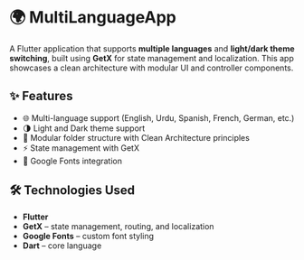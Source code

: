 # 🌍 MultiLanguageApp

A Flutter application that supports **multiple languages** and **light/dark theme switching**, built using **GetX** for state management and localization. This app showcases a clean architecture with modular UI and controller components.


## ✨ Features

- 🌐 Multi-language support (English, Urdu, Spanish, French, German, etc.)
- 🌗 Light and Dark theme support
- 🧩 Modular folder structure with Clean Architecture principles
- ⚡ State management with GetX
- 🎨 Google Fonts integration

## 🛠️ Technologies Used

- **Flutter**
- **GetX** – state management, routing, and localization
- **Google Fonts** – custom font styling
- **Dart** – core language


